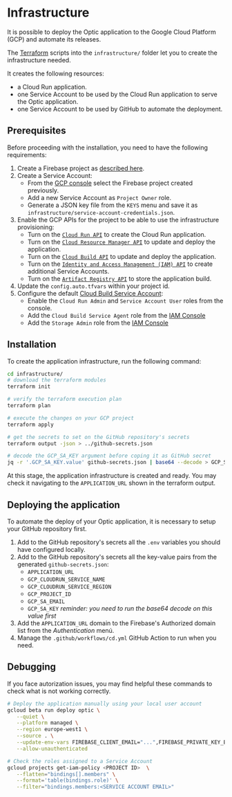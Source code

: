 # Infrastructure

It is possible to deploy the Optic application to the Google Cloud Platform (GCP) and automate its releases.

The [Terraform](https://www.terraform.io/) scripts into the `infrastructure/` folder let you to create
the infrastructure needed.

It creates the following resources:

- a Cloud Run application.
- one Service Account to be used by the Cloud Run application to serve the Optic application.
- one Service Account to be used by GitHub to automate the deployment.

## Prerequisites

Before proceeding with the installation, you need to have the following requirements:

1. Create a Firebase project as [described here](../README.md#prerequisites).
1. Create a Service Account:
   - From the [GCP console](https://console.cloud.google.com/iam-admin/serviceaccounts) select the Firebase project created previously.
   - Add a new Service Account as `Project Owner` role.
   - Generate a JSON key file from the `KEYS` menu and save it as `infrastructure/service-account-credentials.json`.
1. Enable the GCP APIs for the project to be able to use the infrastructure provisioning:
   - Turn on the [`Cloud Run API`](https://console.cloud.google.com/apis/library/run.googleapis.com) to create the Cloud Run application.
   - Turn on the [`Cloud Resource Manager API`](https://console.cloud.google.com/apis/library/cloudresourcemanager.googleapis.com) to update and deploy the application.
   - Turn on the [`Cloud Build API`](https://console.cloud.google.com/apis/library/cloudbuild.googleapis.com) to update and deploy the application.
   - Turn on the [`Identity and Access Management (IAM) API`](https://console.cloud.google.com/apis/library/iam.googleapis.com) to create additional Service Accounts.
   - Turn on the [`Artifact Registry API`](https://console.cloud.google.com/apis/library/artifactregistry.googleapis.com) to store the application build.
1. Update the `config.auto.tfvars` within your project id.
1. Configure the default [Cloud Build Service Account](https://cloud.google.com/build/docs/securing-builds/configure-access-for-cloud-build-service-account#before_you_begin):
   - Enable the `Cloud Run Admin` and `Service Account User` roles from the console.
   - Add the `Cloud Build Service Agent` role from the [IAM Console](https://console.cloud.google.com/iam-admin/iam)
   - Add the `Storage Admin` role from the [IAM Console](https://console.cloud.google.com/iam-admin/iam)

## Installation

To create the application infrastructure, run the following command:

```sh
cd infrastructure/
# download the terraform modules
terraform init

# verify the terraform execution plan
terraform plan

# execute the changes on your GCP project
terraform apply

# get the secrets to set on the GitHub repository's secrets
terraform output -json > ../github-secrets.json

# decode the GCP_SA_KEY argument before coping it as GitHub secret
jq -r '.GCP_SA_KEY.value' github-secrets.json | base64 --decode > GCP_SA_KEY.json
```

At this stage, the application infrastructure is created and ready.
You may check it navigating to the `APPLICATION_URL` shown in the terraform output.

## Deploying the application

To automate the deploy of your Optic application, it is necessary to setup your GitHub repository first.

1. Add to the GitHub repository's secrets all the `.env` variables you should have configured locally.
1. Add to the GitHub repository's secrets all the key-value pairs from the generated `github-secrets.json`:
   - `APPLICATION_URL`
   - `GCP_CLOUDRUN_SERVICE_NAME`
   - `GCP_CLOUDRUN_SERVICE_REGION`
   - `GCP_PROJECT_ID`
   - `GCP_SA_EMAIL`
   - `GCP_SA_KEY` _reminder: you need to run the base64 decode on this value first_
1. Add the `APPLICATION_URL` domain to the Firebase's Authorized domain list from the _Authentication_ menú.
1. Manage the `.github/workflows/cd.yml` GitHub Action to run when you need. 

## Debugging

If you face autorization issues, you may find helpful these commands to check what is not working correctly.

```sh
# Deploy the application manually using your local user account
gcloud beta run deploy optic \
   --quiet \
   --platform managed \
   --region europe-west1 \
   --source . \
   --update-env-vars FIREBASE_CLIENT_EMAIL="...",FIREBASE_PRIVATE_KEY_BASE64="..",FIREBASE_PROJECT_ID=".."[...] \
   --allow-unauthenticated

# Check the roles assigned to a Service Account
gcloud projects get-iam-policy <PROJECT ID>  \
   --flatten="bindings[].members" \
   --format='table(bindings.role)' \
   --filter="bindings.members:<SERVICE ACCOUNT EMAIL>"
```
